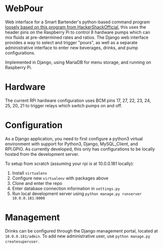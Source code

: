 # WebPour
Web interface for a Smart Bartender's python-based command program [loosely based on this program from HackerShackOfficial](https://github.com/HackerShackOfficial/Smart-Bartender), this uses the header pins on the Raspberry Pi to control 8 hardware pumps which can mix fluids at pre-determined rates and ratios.  The Django web interface provides a way to select and trigger "pours", as well as a separate administrative interface to enter new beverages, drinks, and pump configurations.  

Implemented in Django, using MariaDB for menu storage, and running on Raspberry Pi.  

# Hardware
The current RPi hardware configuration uses BCM pins 17, 27, 22, 23, 24, 25, 20, 21 to trigger relays which switch pumps on and off.

# Configuration
As a Django application, you need to first configure a python3 virtual environment with support for Python3, Django, MySQL_Client, and RPI.GPIO.  As currently developed, this only has configurations to be locally hosted from the development server.

To setup from scratch (assuming your rpi is at 10.0.0.181 locally):
1) Install `virtualenv`
2) Configure new `virtualenv` with packages above
3) Clone and enter the repo
4) Enter database connection information in `settings.py`
5) Run local development server using `python manage.py runserver 10.0.0.181:8000`

# Management
Drinks can be configured through the Django management portal, located at `10.0.0.181/admin`.  To add new administrative user, use `python manage.py createsuperuser`.

